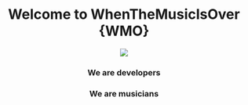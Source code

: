 
<div align="center">
	<h1>Welcome to WhenTheMusicIsOver {WMO}</h1>

</div>

<div align="center">
	<img src="https://media.giphy.com/media/0qiW1WuIJeGpk8sETT/giphy-downsized.gif" />
</div>

<div align="center">
	<h3>We are developers</h3> <h3>We are musicians</h3>
</div>

